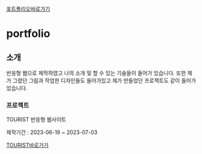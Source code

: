 [포트폴리오바로가기](https://nam-seungjin.github.io/portfolio/)
# portfolio
## 소개
반응형 웹으로 제작하였고 나의 소개 및 할 수 있는 기술들이 들어가 있습니다.
또한 제가 그렸던 그림과 작업한 디자인들도 들어가있고 
제가 만들었던 프로젝트도 같이 들어가 있습니다.

### 프로젝트
TOURIST 반응형 웹사이트

제작기간 : 2023-06-19 ~ 2023-07-03

[TOURIST바로가기](https://nam-seungjin.github.io/tourist/)
